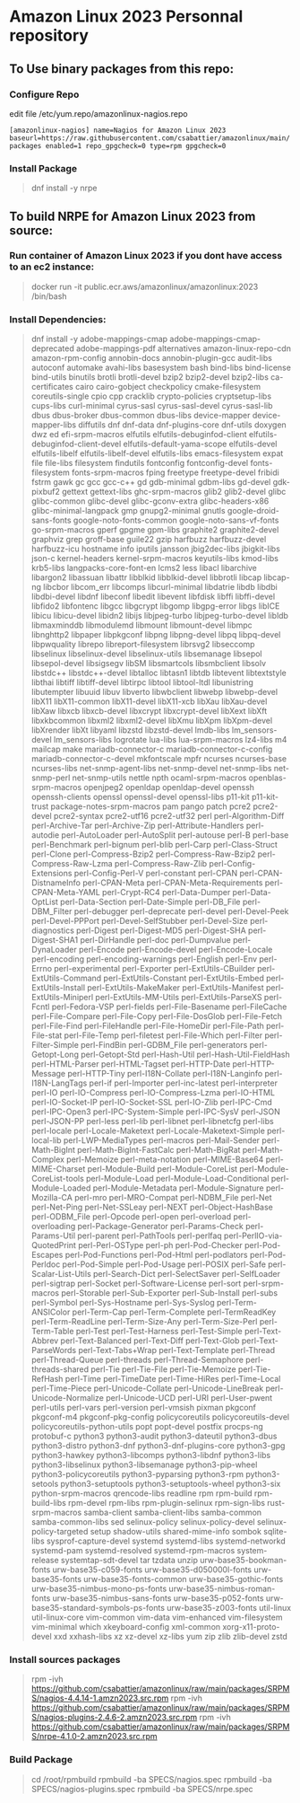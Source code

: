 # Amazon Linux 2023 Personnal repository

## To Use binary packages from this repo:

### Configure Repo
edit file /etc/yum.repo/amazonlinux-nagios.repo

`
[amazonlinux-nagios]
name=Nagios for Amazon Linux 2023
baseurl=https://raw.githubusercontent.com/csabattier/amazonlinux/main/packages
enabled=1
repo_gpgcheck=0
type=rpm
gpgcheck=0
`

### Install Package

>dnf install -y nrpe



## To build NRPE for Amazon Linux 2023 from source: 

### Run container of Amazon Linux 2023 if you dont have access to an ec2 instance:

>docker run -it public.ecr.aws/amazonlinux/amazonlinux:2023 /bin/bash

### Install Dependencies:


>dnf install -y adobe-mappings-cmap adobe-mappings-cmap-deprecated adobe-mappings-pdf alternatives amazon-linux-repo-cdn amazon-rpm-config annobin-docs annobin-plugin-gcc audit-libs autoconf automake avahi-libs basesystem bash bind-libs bind-license bind-utils binutils brotli brotli-devel bzip2 bzip2-devel bzip2-libs ca-certificates cairo cairo-gobject checkpolicy cmake-filesystem coreutils-single cpio cpp cracklib crypto-policies cryptsetup-libs cups-libs curl-minimal cyrus-sasl cyrus-sasl-devel cyrus-sasl-lib dbus dbus-broker dbus-common dbus-libs device-mapper device-mapper-libs diffutils dnf dnf-data dnf-plugins-core dnf-utils doxygen dwz ed efi-srpm-macros elfutils elfutils-debuginfod-client elfutils-debuginfod-client-devel elfutils-default-yama-scope elfutils-devel elfutils-libelf elfutils-libelf-devel elfutils-libs emacs-filesystem expat file file-libs filesystem findutils fontconfig fontconfig-devel fonts-filesystem fonts-srpm-macros fping freetype freetype-devel fribidi fstrm gawk gc gcc gcc-c++ gd gdb-minimal gdbm-libs gd-devel gdk-pixbuf2 gettext gettext-libs ghc-srpm-macros glib2 glib2-devel glibc glibc-common glibc-devel glibc-gconv-extra glibc-headers-x86 glibc-minimal-langpack gmp gnupg2-minimal gnutls google-droid-sans-fonts google-noto-fonts-common google-noto-sans-vf-fonts go-srpm-macros gperf gpgme gpm-libs graphite2 graphite2-devel graphviz grep groff-base guile22 gzip harfbuzz harfbuzz-devel harfbuzz-icu hostname info iputils jansson jbig2dec-libs jbigkit-libs json-c kernel-headers kernel-srpm-macros keyutils-libs kmod-libs krb5-libs langpacks-core-font-en lcms2 less libacl libarchive libargon2 libassuan libattr libblkid libblkid-devel libbrotli libcap libcap-ng libcbor libcom_err libcomps libcurl-minimal libdatrie libdb libdbi libdbi-devel libdnf libeconf libedit libevent libfdisk libffi libffi-devel libfido2 libfontenc libgcc libgcrypt libgomp libgpg-error libgs libICE libicu libicu-devel libidn2 libijs libjpeg-turbo libjpeg-turbo-devel libldb libmaxminddb libmodulemd libmount libmount-devel libmpc libnghttp2 libpaper libpkgconf libpng libpng-devel libpq libpq-devel libpwquality librepo libreport-filesystem librsvg2 libseccomp libselinux libselinux-devel libselinux-utils libsemanage libsepol libsepol-devel libsigsegv libSM libsmartcols libsmbclient libsolv libstdc++ libstdc++-devel libtalloc libtasn1 libtdb libtevent libtextstyle libthai libtiff libtiff-devel libtirpc libtool libtool-ltdl libunistring libutempter libuuid libuv libverto libwbclient libwebp libwebp-devel libX11 libX11-common libX11-devel libX11-xcb libXau libXau-devel libXaw libxcb libxcb-devel libxcrypt libxcrypt-devel libXext libXft libxkbcommon libxml2 libxml2-devel libXmu libXpm libXpm-devel libXrender libXt libyaml libzstd libzstd-devel lmdb-libs lm_sensors-devel lm_sensors-libs logrotate lua-libs lua-srpm-macros lz4-libs m4 mailcap make mariadb-connector-c mariadb-connector-c-config mariadb-connector-c-devel mkfontscale mpfr ncurses ncurses-base ncurses-libs net-snmp-agent-libs net-snmp-devel net-snmp-libs net-snmp-perl net-snmp-utils nettle npth ocaml-srpm-macros openblas-srpm-macros openjpeg2 openldap openldap-devel openssh openssh-clients openssl openssl-devel openssl-libs p11-kit p11-kit-trust package-notes-srpm-macros pam pango patch pcre2 pcre2-devel pcre2-syntax pcre2-utf16 pcre2-utf32 perl perl-Algorithm-Diff perl-Archive-Tar perl-Archive-Zip perl-Attribute-Handlers perl-autodie perl-AutoLoader perl-AutoSplit perl-autouse perl-B perl-base perl-Benchmark perl-bignum perl-blib perl-Carp perl-Class-Struct perl-Clone perl-Compress-Bzip2 perl-Compress-Raw-Bzip2 perl-Compress-Raw-Lzma perl-Compress-Raw-Zlib perl-Config-Extensions perl-Config-Perl-V perl-constant perl-CPAN perl-CPAN-DistnameInfo perl-CPAN-Meta perl-CPAN-Meta-Requirements perl-CPAN-Meta-YAML perl-Crypt-RC4 perl-Data-Dumper perl-Data-OptList perl-Data-Section perl-Date-Simple perl-DB_File perl-DBM_Filter perl-debugger perl-deprecate perl-devel perl-Devel-Peek perl-Devel-PPPort perl-Devel-SelfStubber perl-Devel-Size perl-diagnostics perl-Digest perl-Digest-MD5 perl-Digest-SHA perl-Digest-SHA1 perl-DirHandle perl-doc perl-Dumpvalue perl-DynaLoader perl-Encode perl-Encode-devel perl-Encode-Locale perl-encoding perl-encoding-warnings perl-English perl-Env perl-Errno perl-experimental perl-Exporter perl-ExtUtils-CBuilder perl-ExtUtils-Command perl-ExtUtils-Constant perl-ExtUtils-Embed perl-ExtUtils-Install perl-ExtUtils-MakeMaker perl-ExtUtils-Manifest perl-ExtUtils-Miniperl perl-ExtUtils-MM-Utils perl-ExtUtils-ParseXS perl-Fcntl perl-Fedora-VSP perl-fields perl-File-Basename perl-FileCache perl-File-Compare perl-File-Copy perl-File-DosGlob perl-File-Fetch perl-File-Find perl-FileHandle perl-File-HomeDir perl-File-Path perl-File-stat perl-File-Temp perl-filetest perl-File-Which perl-Filter perl-Filter-Simple perl-FindBin perl-GDBM_File perl-generators perl-Getopt-Long perl-Getopt-Std perl-Hash-Util perl-Hash-Util-FieldHash perl-HTML-Parser perl-HTML-Tagset perl-HTTP-Date perl-HTTP-Message perl-HTTP-Tiny perl-I18N-Collate perl-I18N-Langinfo perl-I18N-LangTags perl-if perl-Importer perl-inc-latest perl-interpreter perl-IO perl-IO-Compress perl-IO-Compress-Lzma perl-IO-HTML perl-IO-Socket-IP perl-IO-Socket-SSL perl-IO-Zlib perl-IPC-Cmd perl-IPC-Open3 perl-IPC-System-Simple perl-IPC-SysV perl-JSON perl-JSON-PP perl-less perl-lib perl-libnet perl-libnetcfg perl-libs perl-locale perl-Locale-Maketext perl-Locale-Maketext-Simple perl-local-lib perl-LWP-MediaTypes perl-macros perl-Mail-Sender perl-Math-BigInt perl-Math-BigInt-FastCalc perl-Math-BigRat perl-Math-Complex perl-Memoize perl-meta-notation perl-MIME-Base64 perl-MIME-Charset perl-Module-Build perl-Module-CoreList perl-Module-CoreList-tools perl-Module-Load perl-Module-Load-Conditional perl-Module-Loaded perl-Module-Metadata perl-Module-Signature perl-Mozilla-CA perl-mro perl-MRO-Compat perl-NDBM_File perl-Net perl-Net-Ping perl-Net-SSLeay perl-NEXT perl-Object-HashBase perl-ODBM_File perl-Opcode perl-open perl-overload perl-overloading perl-Package-Generator perl-Params-Check perl-Params-Util perl-parent perl-PathTools perl-perlfaq perl-PerlIO-via-QuotedPrint perl-Perl-OSType perl-ph perl-Pod-Checker perl-Pod-Escapes perl-Pod-Functions perl-Pod-Html perl-podlators perl-Pod-Perldoc perl-Pod-Simple perl-Pod-Usage perl-POSIX perl-Safe perl-Scalar-List-Utils perl-Search-Dict perl-SelectSaver perl-SelfLoader perl-sigtrap perl-Socket perl-Software-License perl-sort perl-srpm-macros perl-Storable perl-Sub-Exporter perl-Sub-Install perl-subs perl-Symbol perl-Sys-Hostname perl-Sys-Syslog perl-Term-ANSIColor perl-Term-Cap perl-Term-Complete perl-TermReadKey perl-Term-ReadLine perl-Term-Size-Any perl-Term-Size-Perl perl-Term-Table perl-Test perl-Test-Harness perl-Test-Simple perl-Text-Abbrev perl-Text-Balanced perl-Text-Diff perl-Text-Glob perl-Text-ParseWords perl-Text-Tabs+Wrap perl-Text-Template perl-Thread perl-Thread-Queue perl-threads perl-Thread-Semaphore perl-threads-shared perl-Tie perl-Tie-File perl-Tie-Memoize perl-Tie-RefHash perl-Time perl-TimeDate perl-Time-HiRes perl-Time-Local perl-Time-Piece perl-Unicode-Collate perl-Unicode-LineBreak perl-Unicode-Normalize perl-Unicode-UCD perl-URI perl-User-pwent perl-utils perl-vars perl-version perl-vmsish pixman pkgconf pkgconf-m4 pkgconf-pkg-config policycoreutils policycoreutils-devel policycoreutils-python-utils popt popt-devel postfix procps-ng protobuf-c python3 python3-audit python3-dateutil python3-dbus python3-distro python3-dnf python3-dnf-plugins-core python3-gpg python3-hawkey python3-libcomps python3-libdnf python3-libs python3-libselinux python3-libsemanage python3-pip-wheel python3-policycoreutils python3-pyparsing python3-rpm python3-setools python3-setuptools python3-setuptools-wheel python3-six python-srpm-macros qrencode-libs readline rpm rpm-build rpm-build-libs rpm-devel rpm-libs rpm-plugin-selinux rpm-sign-libs rust-srpm-macros samba-client samba-client-libs samba-common samba-common-libs sed selinux-policy selinux-policy-devel selinux-policy-targeted setup shadow-utils shared-mime-info sombok sqlite-libs sysprof-capture-devel systemd systemd-libs systemd-networkd systemd-pam systemd-resolved systemd-rpm-macros system-release systemtap-sdt-devel tar tzdata unzip urw-base35-bookman-fonts urw-base35-c059-fonts urw-base35-d050000l-fonts urw-base35-fonts urw-base35-fonts-common urw-base35-gothic-fonts urw-base35-nimbus-mono-ps-fonts urw-base35-nimbus-roman-fonts urw-base35-nimbus-sans-fonts urw-base35-p052-fonts urw-base35-standard-symbols-ps-fonts urw-base35-z003-fonts util-linux util-linux-core vim-common vim-data vim-enhanced vim-filesystem vim-minimal which xkeyboard-config xml-common xorg-x11-proto-devel xxd xxhash-libs xz xz-devel xz-libs yum zip zlib zlib-devel zstd 
### Install sources packages
>rpm -ivh https://github.com/csabattier/amazonlinux/raw/main/packages/SRPMS/nagios-4.4.14-1.amzn2023.src.rpm
>rpm -ivh https://github.com/csabattier/amazonlinux/raw/main/packages/SRPMS/nagios-plugins-2.4.6-2.amzn2023.src.rpm
>rpm -ivh https://github.com/csabattier/amazonlinux/raw/main/packages/SRPMS/nrpe-4.1.0-2.amzn2023.src.rpm
### Build Package
>cd /root/rpmbuild
>rpmbuild -ba SPECS/nagios.spec
>rpmbuild -ba SPECS/nagios-plugins.spec
>rpmbuild -ba SPECS/nrpe.spec
